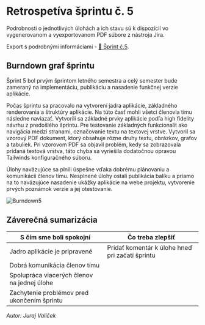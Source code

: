 # Retrospetíva šprintu č. 5

Podrobnosti o jednotlivých úlohách a ich stavu sú k dispozícií vo vygenerovanom a vyexportovanom PDF súbore z nástroja Jira.

Export s podrobnými informáciami - [:closed_book: Šprint č.5](@site/static/pdf/sprintExport5.pdf).

## Burndown graf šprintu

Šprint 5 bol prvým šprintom letného semestra a celý semester bude zameraný na implementáciu, publikáciu a nasadenie funkčnej verzie aplikácie.

Počas šprintu sa pracovalo na vytvorení jadra aplikácie, základného renderovania a štruktúry aplikácie. Na túto časť mohli všetci členovia tímu následne naviazať.
Vytvorili sa základné prvky aplikácie podľa high fidelity návrhu z predošlého šprintu. Pre testovanie základných funkcionalít ako navigácia medzi stranami, označovanie
textu na textovej vrstve. Vytvoril sa vzorový PDF dokument, ktorý obsahuje rôzne druhy textu, obrázkov, grafov a tabuliek. Pri vzorovom PDF sa objavil problém, kedy sa zobrazovala pridaná textová vrstva, táto chyba sa vyriešila dodatočnou opravou Tailwinds konfiguračného súboru.

Úlohy naväzujúce sa plnili úspešne vďaka dobrému plánovaniu a komunikácii členov tímu. Nesplnené úlohy ostali publikácia balíku a priamo na to naväzujúce nasadenie ukážky aplikácie na webe projektu, vytvorenie prvých poznámok verzie a jej otestovanie.

![Burndown5](@site/static/img/burndown5.png)

## Záverečná sumarizácia

| **S čím sme boli spokojní**                 | **Čo treba zlepšiť**                            |
| ------------------------------------------- | ----------------------------------------------- |
| Jadro aplikácie je pripravené               | Pridať komentár k úlohe hneď pri začatí šprintu |
| Dobrá komunikácia členov tímu               |                                                 |
| Spolupráca viacerých členov na jednej úlohe |                                                 |
| Zachytenie problémov pred ukončením šprintu |                                                 |

_Autor: Juraj Valiček_
